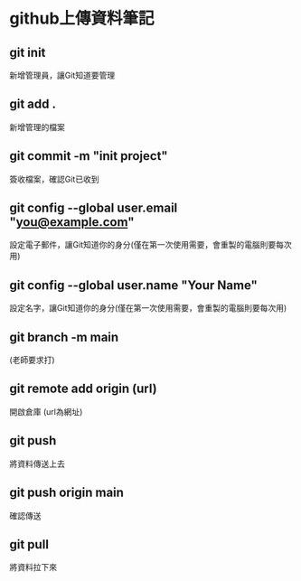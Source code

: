 #  github上傳資料筆記

## git init
新增管理員，讓Git知道要管理

## git add .
新增管理的檔案

## git commit -m "init project"
簽收檔案，確認Git已收到

## git config --global user.email "you@example.com"
設定電子郵件，讓Git知道你的身分(僅在第一次使用需要，會重製的電腦則要每次用)

## git config --global user.name "Your Name"
設定名字，讓Git知道你的身分(僅在第一次使用需要，會重製的電腦則要每次用)

## git branch -m main
(老師要求打)

## git remote add origin (url)
開啟倉庫 (url為網址)

## git push 
將資料傳送上去

## git push origin main
確認傳送

## git pull
將資料拉下來